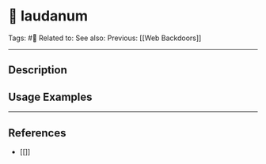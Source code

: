 # 💢 laudanum
Tags: #💢
Related to: 
See also: 
Previous: [[Web Backdoors]]

---
## Description


## Usage Examples


---
## References
- [[]]